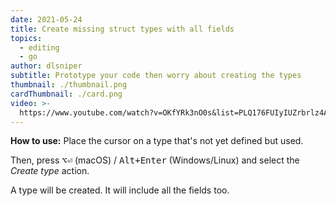 ```yaml
---
date: 2021-05-24
title: Create missing struct types with all fields
topics:
  - editing
  - go
author: dlsniper
subtitle: Prototype your code then worry about creating the types
thumbnail: ./thumbnail.png
cardThumbnail: ./card.png
video: >-
  https://www.youtube.com/watch?v=OKfYRk3nO0s&list=PLQ176FUIyIUZrbrlz4AY1V8VzBJKZyVlW&index=39
---
```


**How to use:**
Place the cursor on a type that's not yet defined but used.

Then, press <kbd>⌥⏎</kbd> (macOS) / <kbd>Alt+Enter</kbd> (Windows/Linux) and select the _Create type_ action.

A type will be created. It will include all the fields too.
